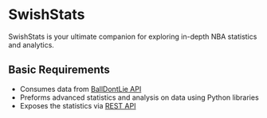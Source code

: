 # SwishStats
SwishStats is your ultimate companion for exploring in-depth NBA statistics and analytics. 

## Basic Requirements
<ul>
  <li>
    Consumes data from
    <a href="https://docs.balldontlie.io/#introduction">
     BallDontLie API 
    </a>
  </li>
  <li>Preforms advanced statistics and analysis on data using Python libraries</li>
  <li>Exposes the statistics via <a href="https://www.django-rest-framework.org/">REST API</a></li>
</ul>
